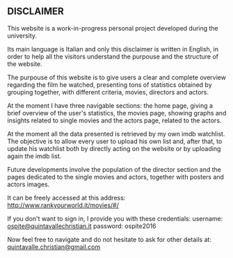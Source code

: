 <h2>DISCLAIMER</h2>

This website is a work-in-progress personal project developed during the university.

Its main language is Italian and only this disclaimer is written in English, in order to help all the visitors understand the purpouse and the structure of the website.
  
The purpouse of this website is to give users a clear and complete overview regarding the film he watched, presenting tons of statistics obtained by grouping together, with different criteria, movies, directors and actors.
  
At the moment I have three navigable sections: the home page, giving a brief overview of the user's statistics, the movies page, showing graphs and insights related to single movies and the actors page, related to the actors.
  
At the moment all the data presented is retrieved by my own imdb watchlist. The objective is to allow every user to upload his own list and, after that, to update his watchlist both by directly acting on the website or by uploading again the imdb list.
  
Future developments involve the population of the director section and the pages dedicated to the single movies and actors, together with posters and actors images.

It can be freely accessed at this address: http://www.rankyourworld.it/movies/#/

If you don't want to sign in, I provide you with these credentials:
username: ospite@quintavallechristian.it
password: ospite2016
  
Now feel free to navigate and do not hesitate to ask for other details at: quintavalle.christian@gmail.com


